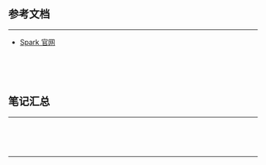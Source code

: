 ## 参考文档

---

* [Spark 官网](http://spark.apache.org/)



<br/><br/><br/>



## 笔记汇总

---





<br/><br/><br/>

---

